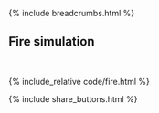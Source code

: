{% include breadcrumbs.html %}

## Fire simulation
<div class="header_line"><br/></div>

{% include_relative code/fire.html %}

<p style="clear: both;"></p>

{% include share_buttons.html %}